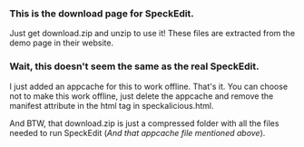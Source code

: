 ### This is the download page for SpeckEdit.

Just get download.zip and unzip to use it!
These files are extracted from the demo page in their website.

### Wait, this doesn't seem the same as the real SpeckEdit.

I just added an appcache for this to work offline. That's it. You can choose not to make this work offline, just delete the appcache and remove the manifest attribute in the html tag in speckalicious.html.

And BTW, that download.zip is just a compressed folder with all the files needed to run SpeckEdit (*And that appcache file mentioned above*).